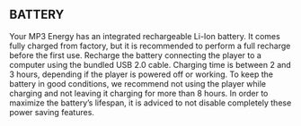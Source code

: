 ## BATTERY
Your MP3 Energy has an integrated rechargeable Li-Ion battery. It comes fully charged
from factory, but it is recommended to perform a full recharge before the first use. Recharge
the battery connecting the player to a computer using the bundled USB 2.0 cable.
Charging time is between 2 and 3 hours, depending if the player is powered off or working.
To keep the battery in good conditions, we recommend not using the player while charging
and not leaving it charging for more than 8 hours. In order to maximize the battery’s lifespan,
it is adviced to not disable completely these power saving features.

